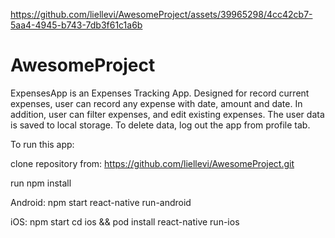 

https://github.com/liellevi/AwesomeProject/assets/39965298/4cc42cb7-5aa4-4945-b743-7db3f61c1a6b

# AwesomeProject
 ExpensesApp is an Expenses Tracking App.
 Designed for record current expenses, user can record any expense with date, amount and date.
 In addition, user can filter expenses, and edit existing expenses. The user data is saved to local storage. To delete data, log out the app from profile tab.

To run this app:

clone repository from: https://github.com/liellevi/AwesomeProject.git

run npm install

Android: 
npm start
react-native run-android

iOS:
npm start
cd ios && pod install
react-native run-ios
